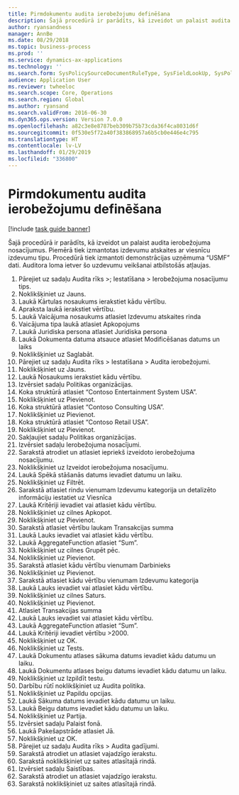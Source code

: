 ```yaml
---
title: Pirmdokumentu audita ierobežojumu definēšana
description: Šajā procedūrā ir parādīts, kā izveidot un palaist audita ierobežojuma nosacījumus.
author: ryansandness
manager: AnnBe
ms.date: 08/29/2018
ms.topic: business-process
ms.prod: ''
ms.service: dynamics-ax-applications
ms.technology: ''
ms.search.form: SysPolicySourceDocumentRuleType, SysFieldLookUp, SysPolicyListPage, SysPolicy, AuditPolicyRule, SysQueryForm, SysQueryFieldLookUp, AuditPolicyDateSelection, AuditPolicyAdditionalOption, BatchJob, CaseDetail
audience: Application User
ms.reviewer: twheeloc
ms.search.scope: Core, Operations
ms.search.region: Global
ms.author: ryansand
ms.search.validFrom: 2016-06-30
ms.dyn365.ops.version: Version 7.0.0
ms.openlocfilehash: a82c3e8e8787beb309b75b73cda36f4ca8031d6f
ms.sourcegitcommit: 0f530e5f72a40f383868957a6b5cb0e446e4c795
ms.translationtype: HT
ms.contentlocale: lv-LV
ms.lasthandoff: 01/29/2019
ms.locfileid: "336800"
---
```

# <a name="define-audit-policies-for-source-documents"></a>Pirmdokumentu audita ierobežojumu definēšana

[!include [task guide banner](../../includes/task-guide-banner.md)]

Šajā procedūrā ir parādīts, kā izveidot un palaist audita ierobežojuma nosacījumus. Piemērā tiek izmantotas izdevumu atskaites ar viesnīcu izdevumu tipu. Procedūrā tiek izmantoti demonstrācijas uzņēmuma “USMF” dati. Auditora loma ietver šo uzdevumu veikšanai atbilstošās atļaujas.

1. Pārejiet uz sadaļu Audita rīks >; Iestatīšana > Ierobežojuma nosacījumu tips.
2. Noklikšķiniet uz Jauns.
3. Laukā Kārtulas nosaukums ierakstiet kādu vērtību.
4. Apraksta laukā ierakstiet vērtību.
5. Laukā Vaicājuma nosaukums atlasiet Izdevumu atskaites rinda
6. Vaicājuma tipa laukā atlasiet Apkopojums
7. Laukā Juridiska persona atlasiet Juridiska persona
8. Laukā Dokumenta datuma atsauce atlasiet Modificēšanas datums un laiks
9. Noklikšķiniet uz Saglabāt.
10. Pārejiet uz sadaļu Audita rīks > Iestatīšana > Audita ierobežojumi.
11. Noklikšķiniet uz Jauns.
12. Laukā Nosaukums ierakstiet kādu vērtību.
13. Izvērsiet sadaļu Politikas organizācijas.
14. Koka struktūrā atlasiet “Contoso Entertainment System USA”.
15. Noklikšķiniet uz Pievienot.
16. Koka struktūrā atlasiet “Contoso Consulting USA”.
17. Noklikšķiniet uz Pievienot.
18. Koka struktūrā atlasiet “Contoso Retail USA”.
19. Noklikšķiniet uz Pievienot.
20. Sakļaujiet sadaļu Politikas organizācijas.
21. Izvērsiet sadaļu Ierobežojuma nosacījumi.
22. Sarakstā atrodiet un atlasiet iepriekš izveidoto ierobežojuma nosacījumu.
23. Noklikšķiniet uz Izveidot ierobežojuma nosacījumu.
24. Laukā Spēkā stāšanās datums ievadiet datumu un laiku.
25. Noklikšķiniet uz Filtrēt.
26. Sarakstā atlasiet rindu vienumam Izdevumu kategorija un detalizēto informāciju iestatiet uz Viesnīca
27. Laukā Kritēriji ievadiet vai atlasiet kādu vērtību.
28. Noklikšķiniet uz cilnes Apkopot.
29. Noklikšķiniet uz Pievienot.
30. Sarakstā atlasiet vērtību laukam Transakcijas summa
31. Laukā Lauks ievadiet vai atlasiet kādu vērtību.
32. Laukā AggregateFunction atlasiet “Sum”.
33. Noklikšķiniet uz cilnes Grupēt pēc.
34. Noklikšķiniet uz Pievienot.
35. Sarakstā atlasiet kādu vērtību vienumam Darbinieks  
36. Noklikšķiniet uz Pievienot.
37. Sarakstā atlasiet kādu vērtību vienumam Izdevumu kategorija
38. Laukā Lauks ievadiet vai atlasiet kādu vērtību.
39. Noklikšķiniet uz cilnes Saturs.
40. Noklikšķiniet uz Pievienot.
41. Atlasiet Transakcijas summa
42. Laukā Lauks ievadiet vai atlasiet kādu vērtību.
43. Laukā AggregateFunction atlasiet “Sum”.
44. Laukā Kritēriji ievadiet vērtību >2000.
45. Noklikšķiniet uz OK.
46. Noklikšķiniet uz Tests.
47. Laukā Dokumentu atlases sākuma datums ievadiet kādu datumu un laiku.
48. Laukā Dokumentu atlases beigu datums ievadiet kādu datumu un laiku.
49. Noklikšķiniet uz Izpildīt testu.
50. Darbību rūtī noklikšķiniet uz Audita politika.
51. Noklikšķiniet uz Papildu opcijas.
52. Laukā Sākuma datums ievadiet kādu datumu un laiku.
53. Laukā Beigu datums ievadiet kādu datumu un laiku.
54. Noklikšķiniet uz Partija.
55. Izvērsiet sadaļu Palaist fonā.
56. Laukā Pakešapstrāde atlasiet Jā.
57. Noklikšķiniet uz OK.
58. Pārejiet uz sadaļu Audita rīks > Audita gadījumi.
59. Sarakstā atrodiet un atlasiet vajadzīgo ierakstu.
60. Sarakstā noklikšķiniet uz saites atlasītajā rindā.
61. Izvērsiet sadaļu Saistības.
62. Sarakstā atrodiet un atlasiet vajadzīgo ierakstu.
63. Sarakstā noklikšķiniet uz saites atlasītajā rindā.

